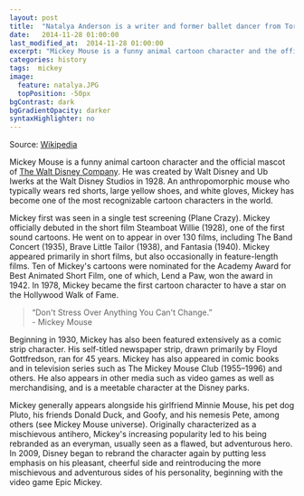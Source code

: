 ```yaml
---
layout: post
title:  "Natalya Anderson is a writer and former ballet dancer from Toronto. She completed an MA in Creative Writing at Anglia Ruskin University in Cambridge, England, and a BA in Journalism at Ryerson University in Toronto. After winning the 2014 Bridport Prize for her poem, 'Clear Recent History', Natalya decided to use her prize money to found The Poetry Extension in order to bring poets and dancers together from across the Atlantic for epic gigs. It is her hope that this project will allow artists from different countries to form better connections and support each other."
date:   2014-11-28 01:00:00
last_modified_at:  2014-11-28 01:00:00
excerpt: "Mickey Mouse is a funny animal cartoon character and the official mascot of..."
categories: history
tags:  mickey
image:
  feature: natalya.JPG
  topPosition: -50px
bgContrast: dark
bgGradientOpacity: darker
syntaxHighlighter: no
---
```

Source: [Wikipedia](https://en.wikipedia.org/wiki/Mickey_Mouse)

Mickey Mouse is a funny animal cartoon character and the official mascot of [The Walt Disney Company](https://en.wikipedia.org/wiki/The_Walt_Disney_Company). He was created by Walt Disney and Ub Iwerks at the Walt Disney Studios in 1928. An anthropomorphic mouse who typically wears red shorts, large yellow shoes, and white gloves, Mickey has become one of the most recognizable cartoon characters in the world.

Mickey first was seen in a single test screening (Plane Crazy). Mickey officially debuted in the short film Steamboat Willie (1928), one of the first sound cartoons. He went on to appear in over 130 films, including The Band Concert (1935), Brave Little Tailor (1938), and Fantasia (1940). Mickey appeared primarily in short films, but also occasionally in feature-length films. Ten of Mickey's cartoons were nominated for the Academy Award for Best Animated Short Film, one of which, Lend a Paw, won the award in 1942. In 1978, Mickey became the first cartoon character to have a star on the Hollywood Walk of Fame.

<blockquote class="largeQuote">“Don't Stress Over Anything You Can't Change.” <br/>- Mickey Mouse</blockquote>

Beginning in 1930, Mickey has also been featured extensively as a comic strip character. His self-titled newspaper strip, drawn primarily by Floyd Gottfredson, ran for 45 years. Mickey has also appeared in comic books and in television series such as The Mickey Mouse Club (1955–1996) and others. He also appears in other media such as video games as well as merchandising, and is a meetable character at the Disney parks.

Mickey generally appears alongside his girlfriend Minnie Mouse, his pet dog Pluto, his friends Donald Duck, and Goofy, and his nemesis Pete, among others (see Mickey Mouse universe). Originally characterized as a mischievous antihero, Mickey's increasing popularity led to his being rebranded as an everyman, usually seen as a flawed, but adventurous hero. In 2009, Disney began to rebrand the character again by putting less emphasis on his pleasant, cheerful side and reintroducing the more mischievous and adventurous sides of his personality, beginning with the video game Epic Mickey.
